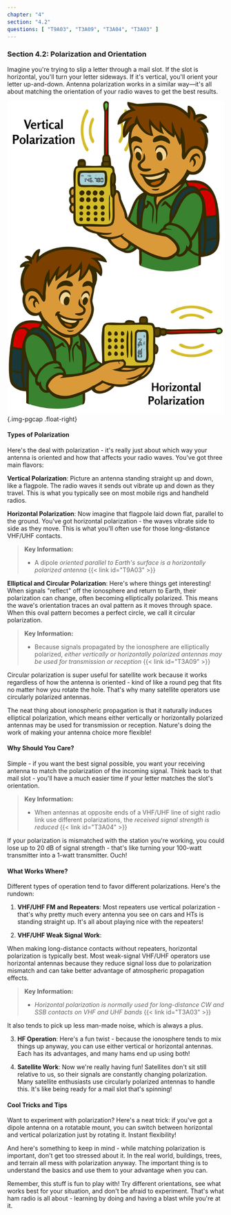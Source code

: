 ```yaml
---
chapter: "4"
section: "4.2"
questions: [ "T9A03", "T3A09", "T3A04", "T3A03" ]
---
```


### Section 4.2: Polarization and Orientation

Imagine you're trying to slip a letter through a mail slot. If the slot is horizontal, you'll turn your letter sideways. If it's vertical, you'll orient your letter up-and-down. Antenna polarization works in a similar way—it's all about matching the orientation of your radio waves to get the best results.

![Illustration; top: boy holding a handheld radio with the antenna extending vertically. bottom: boy holding a handheld radio turned on its side with the antenna extending horizontally.](../../../images/illus/polarization.svg)
{.img-pgcap .float-right}


#### Types of Polarization

Here's the deal with polarization - it's really just about which way your antenna is oriented and how that affects your radio waves. You've got three main flavors:

**Vertical Polarization**: 
Picture an antenna standing straight up and down, like a flagpole. The radio waves it sends out vibrate up and down as they travel. This is what you typically see on most mobile rigs and handheld radios.

**Horizontal Polarization**: 
Now imagine that flagpole laid down flat, parallel to the ground. You've got horizontal polarization - the waves vibrate side to side as they move. This is what you'll often use for those long-distance VHF/UHF contacts.

<div class="clear"></div>

> **Key Information:**
> - A dipole *oriented parallel to Earth's surface is a horizontally polarized antenna* {{< link id="T9A03" >}}

**Elliptical and Circular Polarization**:
Here's where things get interesting! When signals "reflect" off the ionosphere and return to Earth, their polarization can change, often becoming elliptically polarized. This means the wave's orientation traces an oval pattern as it moves through space. When this oval pattern becomes a perfect circle, we call it circular polarization.

> **Key Information:**
> - Because signals propagated by the ionosphere are elliptically polarized, *either vertically or horizontally polarized antennas may be used for transmission or reception* {{< link id="T3A09" >}}

Circular polarization is super useful for satellite work because it works regardless of how the antenna is oriented - kind of like a round peg that fits no matter how you rotate the hole. That's why many satellite operators use circularly polarized antennas.

The neat thing about ionospheric propagation is that it naturally induces elliptical polarization, which means either vertically or horizontally polarized antennas may be used for transmission or reception. Nature's doing the work of making your antenna choice more flexible!

#### Why Should You Care?

Simple - if you want the best signal possible, you want your receiving antenna to match the polarization of the incoming signal. Think back to that mail slot - you'll have a much easier time if your letter matches the slot's orientation.

> **Key Information:**
> - When antennas at opposite ends of a VHF/UHF line of sight radio link use different polarizations, the *received signal strength is reduced* {{< link id="T3A04" >}}

If your polarization is mismatched with the station you're working, you could lose up to 20 dB of signal strength - that's like turning your 100-watt transmitter into a 1-watt transmitter. Ouch!

#### What Works Where?

Different types of operation tend to favor different polarizations. Here's the rundown:

1. **VHF/UHF FM and Repeaters**: 
Most repeaters use vertical polarization - that's why pretty much every antenna you see on cars and HTs is standing straight up. It's all about playing nice with the repeaters!

2. **VHF/UHF Weak Signal Work**: 

When making long-distance contacts without repeaters, horizontal polarization is typically best. Most weak-signal VHF/UHF operators use horizontal antennas because they reduce signal loss due to polarization mismatch and can take better advantage of atmospheric propagation effects.

> **Key Information:**
> - *Horizontal polarization is normally used for long-distance CW and SSB contacts on VHF and UHF bands* {{< link id="T3A03" >}}

It also tends to pick up less man-made noise, which is always a plus.

3. **HF Operation**: 
Here's a fun twist - because the ionosphere tends to mix things up anyway, you can use either vertical or horizontal antennas. Each has its advantages, and many hams end up using both!

4. **Satellite Work**:
Now we're really having fun! Satellites don't sit still relative to us, so their signals are constantly changing polarization. Many satellite enthusiasts use circularly polarized antennas to handle this. It's like being ready for a mail slot that's spinning!

#### Cool Tricks and Tips

Want to experiment with polarization? Here's a neat trick: if you've got a dipole antenna on a rotatable mount, you can switch between horizontal and vertical polarization just by rotating it. Instant flexibility!

And here's something to keep in mind - while matching polarization is important, don't get too stressed about it. In the real world, buildings, trees, and terrain all mess with polarization anyway. The important thing is to understand the basics and use them to your advantage when you can.

Remember, this stuff is fun to play with! Try different orientations, see what works best for your situation, and don't be afraid to experiment. That's what ham radio is all about - learning by doing and having a blast while you're at it.
